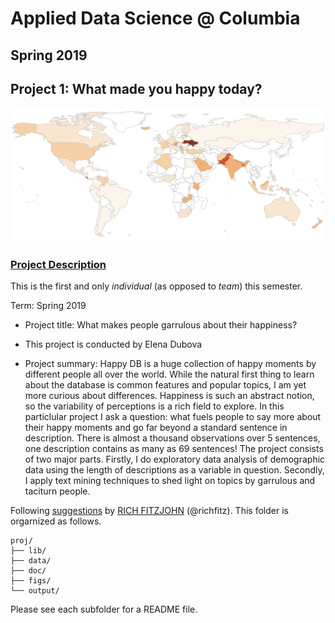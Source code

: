 # Applied Data Science @ Columbia
## Spring 2019
## Project 1: What made you happy today?

![image](figs/Map.png)

### [Project Description](doc/Proj1_desc.md)
This is the first and only *individual* (as opposed to *team*) this semester. 

Term: Spring 2019

+ Project title: What makes people garrulous about their happiness?
+ This project is conducted by Elena Dubova

+ Project summary: Happy DB is a huge collection of happy moments by different people all over the world. While the natural first thing to learn about the database is common features and popular topics, I am yet more curious about differences. Happiness is such an abstract notion, so the variability of perceptions is a rich field to explore. In this particlular project I ask a question: what fuels people to say more about their happy moments and go far beyond a standard sentence in description. There is almost a thousand observations over 5 sentences, one description contains as many as 69 sentences! The project consists of two major parts. Firstly, I do exploratory data analysis of demographic data using the length of descriptions as a variable in question. Secondly, I apply text mining techniques to shed light on topics by garrulous and taciturn people.

Following [suggestions](http://nicercode.github.io/blog/2013-04-05-projects/) by [RICH FITZJOHN](http://nicercode.github.io/about/#Team) (@richfitz). This folder is orgarnized as follows.

```
proj/
├── lib/
├── data/
├── doc/
├── figs/
└── output/
```

Please see each subfolder for a README file.
